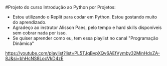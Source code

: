 #Projeto do curso Introdução ao Python por Projetos:

- Estou utilizando o Replit para codar em Python. Estou gostando muito do aprendizado.
- Agradeço ao instrutor Alisson Paes, pelo tempo e hard skills disponíveis sem cobrar nada por isso.
- Se quiser aprender como eu, tem essa playlist no canal "Programação Dinâmica"

https://youtube.com/playlist?list=PL5TJqBvpXQv6AEfVymby32MinHdxZA-8J&si=bhHcNS8LocVkD4zE